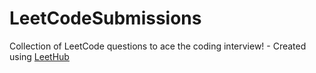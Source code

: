 # LeetCodeSubmissions
Collection of LeetCode questions to ace the coding interview! - Created using [LeetHub](https://github.com/QasimWani/LeetHub)

